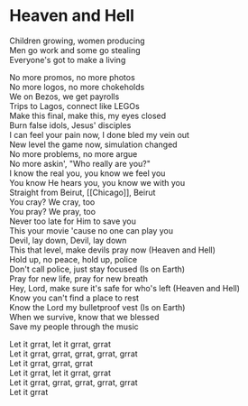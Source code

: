 # Heaven and Hell

Children growing, women producing  
Men go work and some go stealing  
Everyone's got to make a living  

No more promos, no more photos  
No more logos, no more chokeholds  
We on Bezos, we get payrolls  
Trips to Lagos, connect like LEGOs  
Make this final, make this, my eyes closed  
Burn false idols, Jesus' disciples  
I can feel your pain now, I done bled my vein out  
New level the game now, simulation changed  
No more problems, no more argue  
No more askin', "Who really are you?"  
I know the real you, you know we feel you  
You know He hears you, you know we with you  
Straight from Beirut, [[Chicago]], Beirut  
You cray? We cray, too  
You pray? We pray, too  
Never too late for Him to save you  
This your movie 'cause no one can play you  
Devil, lay down, Devil, lay down  
This that level, make devils pray now (Heaven and Hell)  
Hold up, no peace, hold up, police  
Don't call police, just stay focused (Is on Earth)  
Pray for new life, pray for new breath  
Hey, Lord, make sure it's safe for who's left (Heaven and Hell)  
Know you can't find a place to rest  
Know the Lord my bulletproof vest (Is on Earth)  
When we survive, know that we blessed  
Save my people through the music  

Let it grrat, let it grrat, grrat  
Let it grrat, grrat, grrat, grrat, grrat  
Let it grrat, grrat, grrat  
Let it grrat, let it grrat, grrat  
Let it grrat, grrat, grrat, grrat, grrat  
Let it grrat
